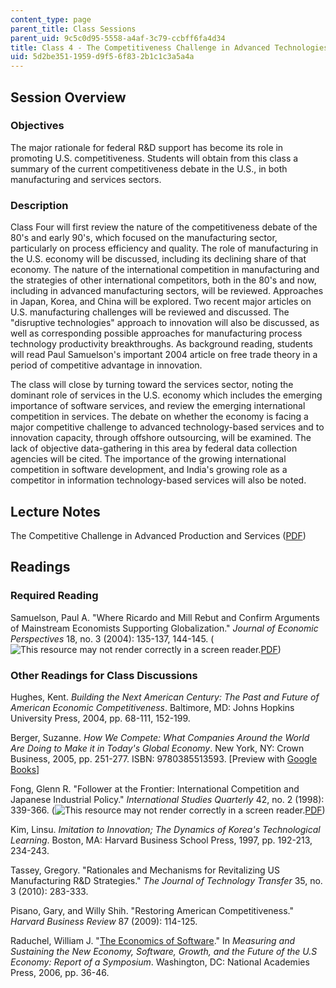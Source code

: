 ```yaml
---
content_type: page
parent_title: Class Sessions
parent_uid: 9c5c0d95-5558-a4af-3c79-ccbff6fa4d34
title: Class 4 - The Competitiveness Challenge in Advanced Technologies and Services
uid: 5d2be351-1959-d9f5-6f83-2b1c1c3a5a4a
---
```


Session Overview
----------------

### Objectives

The major rationale for federal R&D support has become its role in promoting U.S. competitiveness. Students will obtain from this class a summary of the current competitiveness debate in the U.S., in both manufacturing and services sectors.

### Description

Class Four will first review the nature of the competitiveness debate of the 80's and early 90's, which focused on the manufacturing sector, particularly on process efficiency and quality. The role of manufacturing in the U.S. economy will be discussed, including its declining share of that economy. The nature of the international competition in manufacturing and the strategies of other international competitors, both in the 80's and now, including in advanced manufacturing sectors, will be reviewed. Approaches in Japan, Korea, and China will be explored. Two recent major articles on U.S. manufacturing challenges will be reviewed and discussed. The "disruptive technologies" approach to innovation will also be discussed, as well as corresponding possible approaches for manufacturing process technology productivity breakthroughs. As background reading, students will read Paul Samuelson's important 2004 article on free trade theory in a period of competitive advantage in innovation.

The class will close by turning toward the services sector, noting the dominant role of services in the U.S. economy which includes the emerging importance of software services, and review the emerging international competition in services. The debate on whether the economy is facing a major competitive challenge to advanced technology-based services and to innovation capacity, through offshore outsourcing, will be examined. The lack of objective data-gathering in this area by federal data collection agencies will be cited. The importance of the growing international competition in software development, and India's growing role as a competitor in information technology-based services will also be noted.

Lecture Notes
-------------

The Competitive Challenge in Advanced Production and Services ([PDF](/resources/res-stp-001-science-policy-bootcamp-january-iap-2011/class-sessions/class04/MITRES_STP_001IAP11_lec04.pdf))

Readings
--------

### Required Reading

Samuelson, Paul A. "Where Ricardo and Mill Rebut and Confirm Arguments of Mainstream Economists Supporting Globalization." _Journal of Economic Perspectives_ 18, no. 3 (2004): 135-137, 144-145. (![This resource may not render correctly in a screen reader.](/images/inacessible.gif)[PDF](https://pubs.aeaweb.org/doi/pdf/10.1257/0895330042162403))

### Other Readings for Class Discussions

Hughes, Kent. _Building the Next American Century: The Past and Future of American Economic Competitiveness_. Baltimore, MD: Johns Hopkins University Press, 2004, pp. 68-111, 152-199.

Berger, Suzanne. _How We Compete: What Companies Around the World Are Doing to Make it in Today's Global Economy_. New York, NY: Crown Business, 2005, pp. 251-277. ISBN: 9780385513593. \[Preview with [Google Books](http://books.google.com/books?id=8CB_qViEJTwC&printsec=frontcover&dq=suzanne+berger+how+we+compete#v=onepage&q=&f=false)\]

Fong, Glenn R. "Follower at the Frontier: International Competition and Japanese Industrial Policy." _International Studies Quarterly_ 42, no. 2 (1998): 339-366. (![This resource may not render correctly in a screen reader.](/images/inacessible.gif)[PDF](http://my.t-bird.edu/files/personalfiles/134802/ISQ.pdf))

Kim, Linsu. _Imitation to Innovation; The Dynamics of Korea's Technological Learning_. Boston, MA: Harvard Business School Press, 1997, pp. 192-213, 234-243.

Tassey, Gregory. "Rationales and Mechanisms for Revitalizing US Manufacturing R&D Strategies." _The Journal of Technology Transfer_ 35, no. 3 (2010): 283-333.

Pisano, Gary, and Willy Shih. "Restoring American Competitiveness." _Harvard Business Review_ 87 (2009): 114-125.

Raduchel, William J. "[The Economics of Software](http://books.nap.edu/openbook.php?record_id=11587&page=36)." In _Measuring and Sustaining the New Economy, Software, Growth, and the Future of the U.S Economy: Report of a Symposium_. Washington, DC: National Academies Press, 2006, pp. 36-46.